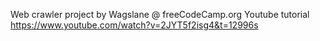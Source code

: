 Web crawler project by Wagslane @ freeCodeCamp.org Youtube tutorial
https://www.youtube.com/watch?v=2JYT5f2isg4&t=12996s
